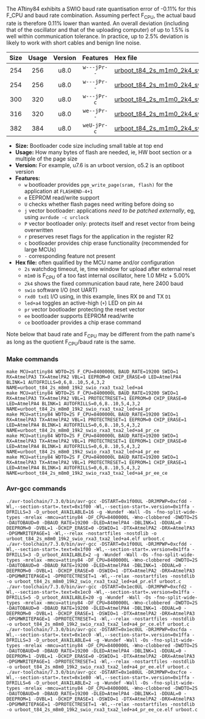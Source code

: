 The ATtiny84 exhibits a SWIO baud rate quantisation error of -0.11% for this F_CPU and baud rate combination. Assuming perfect F<sub>CPU</sub>, the actual baud rate is therefore 0.11% lower than wanted. An overall deviation (including that of the oscillator and that of the uploading computer) of up to 1.5% is well within communication tolerance. In practice, up to 2.5% deviation is likely to work with short cables and benign line noise.

|Size|Usage|Version|Features|Hex file|
|:-:|:-:|:-:|:-:|:--|
|254|256|u8.0|`w---jPr--`|[urboot_t84_2s_m1m0_2k4_swio_rxa3_txa2_led+a4.hex](https://raw.githubusercontent.com/stefanrueger/urboot.hex/main/mcus/attiny84/watchdog_2_s/internal_oscillator_m%2B5.00%25/%2B1m000000_hz/%2B%2B%2B2k4_baud/swio_rxa3_txa2/led%2Ba4/urboot_t84_2s_m1m0_2k4_swio_rxa3_txa2_led%2Ba4.hex)|
|254|256|u8.0|`w---jPr--`|[urboot_t84_2s_m1m0_2k4_swio_rxa3_txa2_led+a4_pr.hex](https://raw.githubusercontent.com/stefanrueger/urboot.hex/main/mcus/attiny84/watchdog_2_s/internal_oscillator_m%2B5.00%25/%2B1m000000_hz/%2B%2B%2B2k4_baud/swio_rxa3_txa2/led%2Ba4/urboot_t84_2s_m1m0_2k4_swio_rxa3_txa2_led%2Ba4_pr.hex)|
|300|320|u8.0|`w---jPr-c`|[urboot_t84_2s_m1m0_2k4_swio_rxa3_txa2_led+a4_pr_ce.hex](https://raw.githubusercontent.com/stefanrueger/urboot.hex/main/mcus/attiny84/watchdog_2_s/internal_oscillator_m%2B5.00%25/%2B1m000000_hz/%2B%2B%2B2k4_baud/swio_rxa3_txa2/led%2Ba4/urboot_t84_2s_m1m0_2k4_swio_rxa3_txa2_led%2Ba4_pr_ce.hex)|
|316|320|u8.0|`we--jPr--`|[urboot_t84_2s_m1m0_2k4_swio_rxa3_txa2_led+a4_pr_ee.hex](https://raw.githubusercontent.com/stefanrueger/urboot.hex/main/mcus/attiny84/watchdog_2_s/internal_oscillator_m%2B5.00%25/%2B1m000000_hz/%2B%2B%2B2k4_baud/swio_rxa3_txa2/led%2Ba4/urboot_t84_2s_m1m0_2k4_swio_rxa3_txa2_led%2Ba4_pr_ee.hex)|
|382|384|u8.0|`weU-jPr-c`|[urboot_t84_2s_m1m0_2k4_swio_rxa3_txa2_led+a4_pr_ee_ce.hex](https://raw.githubusercontent.com/stefanrueger/urboot.hex/main/mcus/attiny84/watchdog_2_s/internal_oscillator_m%2B5.00%25/%2B1m000000_hz/%2B%2B%2B2k4_baud/swio_rxa3_txa2/led%2Ba4/urboot_t84_2s_m1m0_2k4_swio_rxa3_txa2_led%2Ba4_pr_ee_ce.hex)|

- **Size:** Bootloader code size including small table at top end
- **Usage:** How many bytes of flash are needed, ie, HW boot section or a multiple of the page size
- **Version:** For example, u7.6 is an urboot version, o5.2 is an optiboot version
- **Features:**
  + `w` bootloader provides `pgm_write_page(sram, flash)` for the application at `FLASHEND-4+1`
  + `e` EEPROM read/write support
  + `U` checks whether flash pages need writing before doing so
  + `j` vector bootloader: applications *need to be patched externally*, eg, using `avrdude -c urclock`
  + `P` vector bootloader only: protects itself and reset vector from being overwritten
  + `r` preserves reset flags for the application in the register R2
  + `c` bootloader provides chip erase functionality (recommended for large MCUs)
  + `-` corresponding feature not present
- **Hex file:** often qualified by the MCU name and/or configuration
  + `2s` watchdog timeout, ie, time window for upload after external reset
  + `m1m0` is F<sub>CPU</sub> of a too fast internal oscillator, here 1.0 MHz + 5.00%
  + `2k4` shows the fixed communication baud rate, here 2400 baud
  + `swio` software I/O (not UART)
  + `rxd0 txd1` I/O using, in this example, lines RX `D0` and TX `D1`
  + `led+a4` toggles an active-high (`+`) LED on pin `A4`
  + `pr` vector bootloader protecting the reset vector
  + `ee` bootloader supports EEPROM read/write
  + `ce` bootloader provides a chip erase command


Note below that baud rate and F<sub>CPU</sub> may be different from the path name's as long as the quotient F<sub>CPU</sub>/baud rate is the same.

### Make commands
```
make MCU=attiny84 WDTO=2S F_CPU=8400000L BAUD_RATE=19200 SWIO=1 RX=AtmelPA3 TX=AtmelPA2 VBL=1 EEPROM=0 CHIP_ERASE=0 LED=AtmelPA4 BLINK=1 AUTOFRILLS=0,6,8..10,5,4,3,2 NAME=urboot_t84_2s_m8m0_19k2_swio_rxa3_txa2_led+a4
make MCU=attiny84 WDTO=2S F_CPU=8400000L BAUD_RATE=19200 SWIO=1 RX=AtmelPA3 TX=AtmelPA2 VBL=1 PROTECTRESET=1 EEPROM=0 CHIP_ERASE=0 LED=AtmelPA4 BLINK=1 AUTOFRILLS=0,6,8..10,5,4,3,2 NAME=urboot_t84_2s_m8m0_19k2_swio_rxa3_txa2_led+a4_pr
make MCU=attiny84 WDTO=2S F_CPU=8400000L BAUD_RATE=19200 SWIO=1 RX=AtmelPA3 TX=AtmelPA2 VBL=1 PROTECTRESET=1 EEPROM=0 CHIP_ERASE=1 LED=AtmelPA4 BLINK=1 AUTOFRILLS=0,6,8..10,5,4,3,2 NAME=urboot_t84_2s_m8m0_19k2_swio_rxa3_txa2_led+a4_pr_ce
make MCU=attiny84 WDTO=2S F_CPU=8400000L BAUD_RATE=19200 SWIO=1 RX=AtmelPA3 TX=AtmelPA2 VBL=1 PROTECTRESET=1 EEPROM=1 CHIP_ERASE=0 LED=AtmelPA4 BLINK=1 AUTOFRILLS=0,6,8..10,5,4,3,2 NAME=urboot_t84_2s_m8m0_19k2_swio_rxa3_txa2_led+a4_pr_ee
make MCU=attiny84 WDTO=2S F_CPU=8400000L BAUD_RATE=19200 SWIO=1 RX=AtmelPA3 TX=AtmelPA2 VBL=1 PROTECTRESET=1 EEPROM=1 CHIP_ERASE=1 LED=AtmelPA4 BLINK=1 AUTOFRILLS=0,6,8..10,5,4,3,2 NAME=urboot_t84_2s_m8m0_19k2_swio_rxa3_txa2_led+a4_pr_ee_ce
```

### Avr-gcc commands
```
./avr-toolchain/7.3.0/bin/avr-gcc -DSTART=0x1f00UL -DRJMPWP=0xcfdd -Wl,--section-start=.text=0x1f00 -Wl,--section-start=.version=0x1ffa -DFRILLS=3 -D_urboot_AVAILABLE=16 -g -Wundef -Wall -Os -fno-split-wide-types -mrelax -mmcu=attiny84 -DF_CPU=8400000L -Wno-clobbered -DWDTO=2S -DAUTOBAUD=0 -DBAUD_RATE=19200 -DLED=AtmelPA4 -DBLINK=1 -DDUAL=0 -DEEPROM=0 -DVBL=1 -DCHIP_ERASE=0 -DSWIO=1 -DTX=AtmelPA2 -DRX=AtmelPA3 -DPGMWRITEPAGE=1 -Wl,--relax -nostartfiles -nostdlib -o urboot_t84_2s_m8m0_19k2_swio_rxa3_txa2_led+a4.elf urboot.c
./avr-toolchain/7.3.0/bin/avr-gcc -DSTART=0x1f00UL -DRJMPWP=0xcfdd -Wl,--section-start=.text=0x1f00 -Wl,--section-start=.version=0x1ffa -DFRILLS=3 -D_urboot_AVAILABLE=2 -g -Wundef -Wall -Os -fno-split-wide-types -mrelax -mmcu=attiny84 -DF_CPU=8400000L -Wno-clobbered -DWDTO=2S -DAUTOBAUD=0 -DBAUD_RATE=19200 -DLED=AtmelPA4 -DBLINK=1 -DDUAL=0 -DEEPROM=0 -DVBL=1 -DCHIP_ERASE=0 -DSWIO=1 -DTX=AtmelPA2 -DRX=AtmelPA3 -DPGMWRITEPAGE=1 -DPROTECTRESET=1 -Wl,--relax -nostartfiles -nostdlib -o urboot_t84_2s_m8m0_19k2_swio_rxa3_txa2_led+a4_pr.elf urboot.c
./avr-toolchain/7.3.0/bin/avr-gcc -DSTART=0x1ec0UL -DRJMPWP=0xcfd2 -Wl,--section-start=.text=0x1ec0 -Wl,--section-start=.version=0x1ffa -DFRILLS=5 -D_urboot_AVAILABLE=20 -g -Wundef -Wall -Os -fno-split-wide-types -mrelax -mmcu=attiny84 -DF_CPU=8400000L -Wno-clobbered -DWDTO=2S -DAUTOBAUD=0 -DBAUD_RATE=19200 -DLED=AtmelPA4 -DBLINK=1 -DDUAL=0 -DEEPROM=0 -DVBL=1 -DCHIP_ERASE=1 -DSWIO=1 -DTX=AtmelPA2 -DRX=AtmelPA3 -DPGMWRITEPAGE=1 -DPROTECTRESET=1 -Wl,--relax -nostartfiles -nostdlib -o urboot_t84_2s_m8m0_19k2_swio_rxa3_txa2_led+a4_pr_ce.elf urboot.c
./avr-toolchain/7.3.0/bin/avr-gcc -DSTART=0x1ec0UL -DRJMPWP=0xcfda -Wl,--section-start=.text=0x1ec0 -Wl,--section-start=.version=0x1ffa -DFRILLS=3 -D_urboot_AVAILABLE=4 -g -Wundef -Wall -Os -fno-split-wide-types -mrelax -mmcu=attiny84 -DF_CPU=8400000L -Wno-clobbered -DWDTO=2S -DAUTOBAUD=0 -DBAUD_RATE=19200 -DLED=AtmelPA4 -DBLINK=1 -DDUAL=0 -DEEPROM=1 -DVBL=1 -DCHIP_ERASE=0 -DSWIO=1 -DTX=AtmelPA2 -DRX=AtmelPA3 -DPGMWRITEPAGE=1 -DPROTECTRESET=1 -Wl,--relax -nostartfiles -nostdlib -o urboot_t84_2s_m8m0_19k2_swio_rxa3_txa2_led+a4_pr_ee.elf urboot.c
./avr-toolchain/7.3.0/bin/avr-gcc -DSTART=0x1e80UL -DRJMPWP=0xcfce -Wl,--section-start=.text=0x1e80 -Wl,--section-start=.version=0x1ffa -DFRILLS=6 -D_urboot_AVAILABLE=2 -g -Wundef -Wall -Os -fno-split-wide-types -mrelax -mmcu=attiny84 -DF_CPU=8400000L -Wno-clobbered -DWDTO=2S -DAUTOBAUD=0 -DBAUD_RATE=19200 -DLED=AtmelPA4 -DBLINK=1 -DDUAL=0 -DEEPROM=1 -DVBL=1 -DCHIP_ERASE=1 -DSWIO=1 -DTX=AtmelPA2 -DRX=AtmelPA3 -DPGMWRITEPAGE=1 -DPROTECTRESET=1 -Wl,--relax -nostartfiles -nostdlib -o urboot_t84_2s_m8m0_19k2_swio_rxa3_txa2_led+a4_pr_ee_ce.elf urboot.c
```

